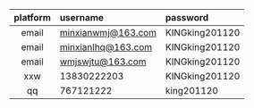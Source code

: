 |platform|username|password|
|:---:|:---|:---|
|email|minxianwmj@163.com|KINGking201120|
|email|minxianlhq@163.com|KINGking201120|
|email|wmjswjtu@163.com|KINGking201120|
|xxw|13830222203|KINGking201120|
|qq|767121222|king201120|
